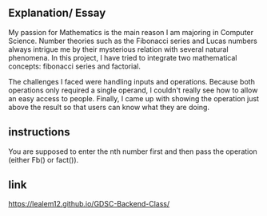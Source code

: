 ## Explanation/ Essay
My passion for Mathematics is the main reason I am majoring in Computer Science. Number theories such as the Fibonacci series and Lucas numbers always intrigue me by their mysterious relation with several natural phenomena. In this project, I have tried to integrate two mathematical concepts: fibonacci series and factorial.

The challenges I faced were handling inputs and operations. Because both operations only required a single operand, I couldn't really see how to allow an easy access to people. Finally, I came up with showing the operation just above the result so that users can know what they are doing.

## instructions
You are supposed to enter the nth number first and then pass the operation (either Fb() or fact()).

## link
https://lealem12.github.io/GDSC-Backend-Class/
